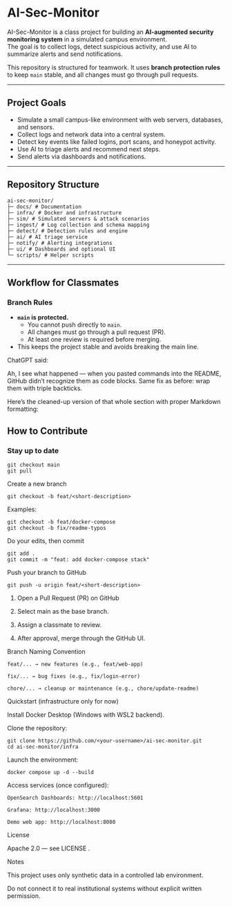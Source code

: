 # AI-Sec-Monitor

AI-Sec-Monitor is a class project for building an **AI-augmented security monitoring system** in a simulated campus environment.  
The goal is to collect logs, detect suspicious activity, and use AI to summarize alerts and send notifications.  

This repository is structured for teamwork. It uses **branch protection rules** to keep `main` stable, and all changes must go through pull requests.

---

## Project Goals
- Simulate a small campus-like environment with web servers, databases, and sensors.
- Collect logs and network data into a central system.
- Detect key events like failed logins, port scans, and honeypot activity.
- Use AI to triage alerts and recommend next steps.
- Send alerts via dashboards and notifications.

---
## Repository Structure
```
ai-sec-monitor/
├─ docs/ # Documentation
├─ infra/ # Docker and infrastructure
├─ sim/ # Simulated servers & attack scenarios
├─ ingest/ # Log collection and schema mapping
├─ detect/ # Detection rules and engine
├─ ai/ # AI triage service
├─ notify/ # Alerting integrations
├─ ui/ # Dashboards and optional UI
└─ scripts/ # Helper scripts
```
---

## Workflow for Classmates

### Branch Rules
- **`main` is protected.**
  - You cannot push directly to `main`.
  - All changes must go through a pull request (PR).
  - At least one review is required before merging.
- This keeps the project stable and avoids breaking the main line.

ChatGPT said:

Ah, I see what happened — when you pasted commands into the README, GitHub didn’t recognize them as code blocks. Same fix as before: wrap them with triple backticks.

Here’s the cleaned-up version of that whole section with proper Markdown formatting:

## How to Contribute

### Stay up to date
```
git checkout main
git pull
```
Create a new branch
```
git checkout -b feat/<short-description>
```

Examples:
```
git checkout -b feat/docker-compose
git checkout -b fix/readme-typos
```
Do your edits, then commit
```
git add .
git commit -m "feat: add docker-compose stack"
```
Push your branch to GitHub
```
git push -u origin feat/<short-description>
```
1. Open a Pull Request (PR) on GitHub

2. Select main as the base branch.

3. Assign a classmate to review.

4. After approval, merge through the GitHub UI.

Branch Naming Convention
```
feat/... → new features (e.g., feat/web-app)

fix/... → bug fixes (e.g., fix/login-error)

chore/... → cleanup or maintenance (e.g., chore/update-readme)
```
Quickstart (infrastructure only for now)

Install Docker Desktop (Windows with WSL2 backend).

Clone the repository:
```
git clone https://github.com/<your-username>/ai-sec-monitor.git
cd ai-sec-monitor/infra
```

Launch the environment:
```
docker compose up -d --build
```

Access services (once configured):
```
OpenSearch Dashboards: http://localhost:5601

Grafana: http://localhost:3000

Demo web app: http://localhost:8080
```
License

Apache 2.0 — see LICENSE
.

Notes

This project uses only synthetic data in a controlled lab environment.

Do not connect it to real institutional systems without explicit written permission.
